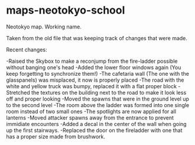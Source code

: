 maps-neotokyo-school
====================

Neotokyo map. Working name.

Taken from the old file that was keeping track of changes that were made.

Recent changes:

-Raised the Skybox to make a reconjump from the fire-ladder possible without banging one's head
-Added the lower floor windows again (You keep forgetting to synchronize them!)
-The cafetaria wall (The one with the glasspanels) was misplaced, it now is properly placed
-The road with the white and yellow truck was bumpy, replaced it with a flat proper block
-Stretched the textures on the building next to the road to make it look less off and proper looking
-Moved the spawns that were in the ground level up to the second level
-The room above the ladder was formed into one single room instead of two small ones
-The spotlights are now applied for all lanterns
-Moved attacker spawns away from the entrance to prevent immidiate encounters
-Added a decal in the center of the wall when going up the first stairways.
-Replaced the door on the fireladder with one that has a proper size made from brushwork.
